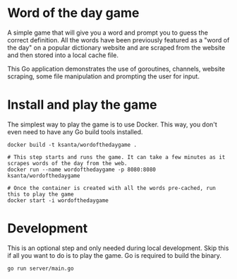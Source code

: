 # Word of the day game
A simple game that will give you a word and prompt you to guess the correct definition. All the words have been
previously featured as a "word of the day" on a popular dictionary website and are scraped from the website and then 
stored into a local cache file.

This Go application demonstrates the use of goroutines, channels, website scraping, some file manipulation and prompting
the user for input.

# Install and play the game
The simplest way to play the game is to use Docker. This way, you don't even need to have any Go build tools installed.

```shell script
docker build -t ksanta/wordofthedaygame .

# This step starts and runs the game. It can take a few minutes as it scrapes words of the day from the web.
docker run --name wordofthedaygame -p 8080:8080 ksanta/wordofthedaygame

# Once the container is created with all the words pre-cached, run this to play the game
docker start -i wordofthedaygame
```

# Development
This is an optional step and only needed during local development. Skip this if all you want to do is to play the game.
Go is required to build the binary.
```shell script
go run server/main.go
````
